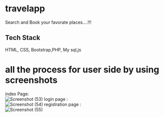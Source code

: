 # travelapp
 Search and Book your favorate places....!!!
## Tech Stack

 HTML, CSS, Bootstrap,PHP, My sql,js

# all the process for user side by using screenshots
index Page:<br>
![Screenshot (53)](https://github.com/sayan39/travelapp/assets/118959230/af029d0f-1db1-4a76-bb31-f514aa28d842)
login page : <br>
![Screenshot (54)](https://github.com/sayan39/travelapp/assets/118959230/58cddad8-d69f-4001-94ed-07d5f48a10e8)
registration page : <br>
![Screenshot (55)](https://github.com/sayan39/travelapp/assets/118959230/1dc7d7c0-6da3-4ef3-89f7-ddfbeb79875d)
